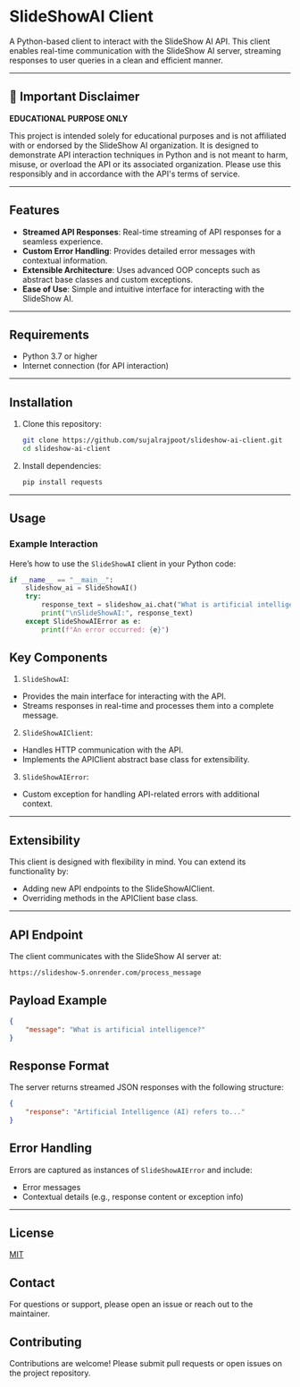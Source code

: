 # SlideShowAI Client

A Python-based client to interact with the SlideShow AI API. This client enables real-time communication with the SlideShow AI server, streaming responses to user queries in a clean and efficient manner.

---

## 🚨 Important Disclaimer

**EDUCATIONAL PURPOSE ONLY**

This project is intended solely for educational purposes and is not affiliated with or endorsed by the SlideShow AI organization. It is designed to demonstrate API interaction techniques in Python and is not meant to harm, misuse, or overload the API or its associated organization. Please use this responsibly and in accordance with the API's terms of service.

---

## Features

- **Streamed API Responses**: Real-time streaming of API responses for a seamless experience.
- **Custom Error Handling**: Provides detailed error messages with contextual information.
- **Extensible Architecture**: Uses advanced OOP concepts such as abstract base classes and custom exceptions.
- **Ease of Use**: Simple and intuitive interface for interacting with the SlideShow AI.

---

## Requirements

- Python 3.7 or higher
- Internet connection (for API interaction)

---

## Installation

1. Clone this repository:

    ```bash
    git clone https://github.com/sujalrajpoot/slideshow-ai-client.git
    cd slideshow-ai-client
    ```

2. Install dependencies:

    ```bash
    pip install requests
    ```

---

## Usage

### Example Interaction

Here’s how to use the `SlideShowAI` client in your Python code:

```python
if __name__ == "__main__":
    slideshow_ai = SlideShowAI()
    try:
        response_text = slideshow_ai.chat("What is artificial intelligence?")
        print("\nSlideShowAI:", response_text)
    except SlideShowAIError as e:
        print(f"An error occurred: {e}")
```

## Key Components
1. `SlideShowAI`:
- Provides the main interface for interacting with the API.
- Streams responses in real-time and processes them into a complete message.

2. `SlideShowAIClient`:

- Handles HTTP communication with the API.
- Implements the APIClient abstract base class for extensibility.

3. `SlideShowAIError`:

- Custom exception for handling API-related errors with additional context.

---

## Extensibility
This client is designed with flexibility in mind. You can extend its functionality by:

- Adding new API endpoints to the SlideShowAIClient.
- Overriding methods in the APIClient base class.

---

## API Endpoint
The client communicates with the SlideShow AI server at:

```bash
https://slideshow-5.onrender.com/process_message
```

## Payload Example
```json
{
    "message": "What is artificial intelligence?"
}
```

## Response Format
The server returns streamed JSON responses with the following structure:

```json
{
    "response": "Artificial Intelligence (AI) refers to..."
}
```

## Error Handling
Errors are captured as instances of `SlideShowAIError` and include:

- Error messages
- Contextual details (e.g., response content or exception info)

---

## License

[MIT](https://choosealicense.com/licenses/mit/)

## Contact
For questions or support, please open an issue or reach out to the maintainer.

## Contributing

Contributions are welcome! Please submit pull requests or open issues on the project repository.
